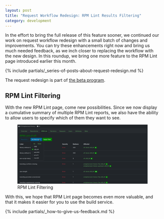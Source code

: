 ```yaml
---
layout: post
title: "Request Workflow Redesign: RPM Lint Results Filtering"
category: development
---
```


In the effort to bring the full release of this feature sooner, we continued our work on request workflow redesign with a small batch of changes and improvements. 
You can try these enhancements right now and bring us much needed feedback, as we inch closer to replacing the workflow with the new design.
In this roundup, we bring one more feature to the RPM Lint page introduced earlier this month.

{% include partials/_series-of-posts-about-request-redesign.md %}

The request redesign is part of [the beta program](/2018/10/04/the-beta-program/).

## RPM Lint Filtering

With the new RPM Lint page, come new possibilities. Since we now display a cumulative summary of multiple RPM Lint reports, we also have the ability to allow users to specify which of them they want to see.

<figure>
  <img src="/images/posts/2025-08-26/rpmlint-filtering.png" alt="RPM Lint Filtering">
  <figcaption>RPM Lint Filtering</figcaption>
</figure>

With this, we hope that RPM Lint page becomes even more valuable, and that it makes it easier for you to use the build service.

{% include partials/_how-to-give-us-feedback.md %}

